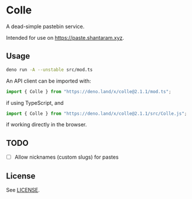 # Colle

A dead-simple pastebin service.

Intended for use on <https://paste.shantaram.xyz>.

## Usage

```sh
deno run -A --unstable src/mod.ts
```

An API client can be imported with:

```ts
import { Colle } from "https://deno.land/x/colle@2.1.1/mod.ts";
```

if using TypeScript, and

```js
import { Colle } from "https://deno.land/x/colle@2.1.1/src/Colle.js";
```

if working directly in the browser.

## TODO

- [ ] Allow nicknames (custom slugs) for pastes

## License

See [LICENSE](./LICENSE).
